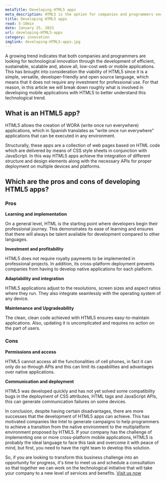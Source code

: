 ```yaml
---
metaTitle: Developing HTML5 apps
meta_description: HTML5 is the option for companies and programmers seeking technological innovation through the development of efficient, sustainable, scalable and, above all, low-cost web or mobile applications. Moreover, in practice it is a fluent and complete language that provides everything needed to produce digital solutions of high commercial value
title: Developing HTML5 apps
read: 5-10min
date: January 25, 2023
url: developing-HTML5-apps
category: innovation
imglink: developing-HTML5-apps.jpg
---
```


A growing trend indicates that both companies and programmers are looking for technological innovation through the development of efficient, sustainable, scalable and, above all, low-cost web or mobile applications. This has brought into consideration the viability of HTML5 since it is a simple, versatile, developer-friendly and open source language, which means that it does not require any investment for professional use. For that reason, in this article we will break down roughly what is involved in developing mobile applications with HTML5 to better understand this technological trend.

## What is an HTML5 app?

HTML5 allows the creation of WORA (write once run everywhere) applications, which in Spanish translates as "write once run everywhere" applications that can be executed in any environment.

Structurally, these apps are a collection of web pages based on HTML code which are delivered by means of CSS style sheets in conjunction with JavaScript. In this way HTML5 apps achieve the integration of different structure and design elements along with the necessary APIs for proper deployment on multiple devices and platforms.

## Which are the pros and cons of developing HTML5 apps?

### Pros

**Learning and implementation**

On a general level, HTML is the starting point where developers begin their professional journey. This demonstrates its ease of learning and ensures that there will always be talent available for development compared to other languages.

**Investment and profitability**

HTML5 does not require royalty payments to be implemented in professional projects. In addition, its cross-platform deployment prevents companies from having to develop native applications for each platform.

**Adaptability and integration**

HTML5 applications adjust to the resolutions, screen sizes and aspect ratios where they run. They also integrate seamlessly with the operating system of any device.

**Maintenance and Upgradeability**

The clean, clean code achieved with HTML5 ensures easy-to-maintain applications. Also, updating it is uncomplicated and requires no action on the part of users.

### Cons

**Permissions and access**

HTML5 cannot access all the functionalities of cell phones, in fact it can only do so through APIs and this can limit its capabilities and advantages over native applications.

**Communication and deployment**

HTML5 was developed quickly and has not yet solved some compatibility bugs in the deployment of CSS attributes, HTML tags and JavaScript APIs, this can generate communication failures on some devices.

In conclusion, despite having certain disadvantages, there are more successes that the development of HTML5 apps can achieve. This has motivated companies like Intel to generate campaigns to help programmers to achieve a transition from the native environment to the multiplatform environment proposed by HTML5.
If your company has the challenge of implementing one or more cross-platform mobile applications, HTML5 is probably the ideal language to face this task and overcome it with peace of mind, but first, you need to have the right team to develop this solution.

So, if you are looking to transform this business challenge into an opportunity for progress, it's time to meet us and schedule a consultation so that together we can work on the technological initiative that will take your company to a new level of services and benefits. [Visit us now](https://www.dreamcodesoft.com/en/about)
